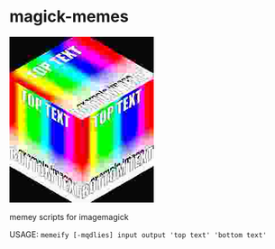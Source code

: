 # magick-memes

![demo image](demo.png)

memey scripts for imagemagick

USAGE: `memeify [-mqdlies] input output 'top text' 'bottom text'`
